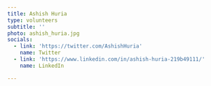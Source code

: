 ```yaml
---
title: Ashish Huria
type: volunteers
subtitle: ''
photo: ashish_huria.jpg
socials:
  - link: 'https://twitter.com/AshishHuria'
    name: Twitter
  - link: 'https://www.linkedin.com/in/ashish-huria-219b49111/'
    name: LinkedIn

---
```


